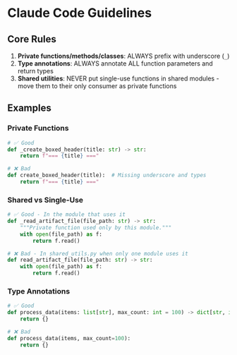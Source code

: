 # Claude Code Guidelines

## Core Rules

1. **Private functions/methods/classes**: ALWAYS prefix with underscore (`_`)
2. **Type annotations**: ALWAYS annotate ALL function parameters and return types
3. **Shared utilities**: NEVER put single-use functions in shared modules - move them to their only consumer as private functions

## Examples

### Private Functions
```python
# ✅ Good
def _create_boxed_header(title: str) -> str:
    return f"=== {title} ==="

# ❌ Bad  
def create_boxed_header(title):  # Missing underscore and types
    return f"=== {title} ==="
```

### Shared vs Single-Use
```python
# ✅ Good - In the module that uses it
def _read_artifact_file(file_path: str) -> str:
    """Private function used only by this module."""
    with open(file_path) as f:
        return f.read()

# ❌ Bad - In shared_utils.py when only one module uses it
def read_artifact_file(file_path: str) -> str:
    with open(file_path) as f:
        return f.read()
```

### Type Annotations
```python
# ✅ Good
def process_data(items: list[str], max_count: int = 100) -> dict[str, int]:
    return {}

# ❌ Bad
def process_data(items, max_count=100):
    return {}
```